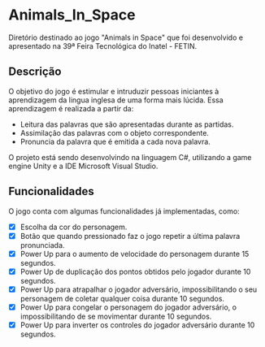 # Animals_In_Space
Diretório destinado ao jogo "Animals in Space" que foi desenvolvido e apresentado na 39ª Feira Tecnológica do Inatel - FETIN.

## Descrição
O objetivo do jogo é estimular e intruduzir pessoas iniciantes à aprendizagem da lingua inglesa de uma forma mais lúcida.
Essa aprendizagem é realizada a partir da:

- Leitura das palavras que são apresentadas durante as partidas.
- Assimilação das palavras com o objeto correspondente.
- Pronuncia da palavra que é emitida a cada nova palavra.

O projeto está sendo desenvolvindo na linguagem C#, utilizando a game engine Unity e a IDE Microsoft Visual Studio.

## Funcionalidades
O jogo conta com algumas funcionalidades já implementadas, como:
- [x] Escolha da cor do personagem.
- [x] Botão que quando pressionado faz o jogo repetir a última palavra pronunciada.
- [x] Power Up para o aumento de velocidade do personagem durante 15 segundos.
- [x] Power Up de duplicação dos pontos obtidos pelo jogador durante 10 segundos.
- [x] Power Up para atrapalhar o jogador adversário, impossibilitando o seu personagem de coletar qualquer coisa durante 10 segundos.
- [x] Power Up para congelar o personagem do jogador adversário, o impossibilitando de se movimentar durante 10 segundos.
- [x] Power Up para inverter os controles do jogador adversário durante 10 segundos.
